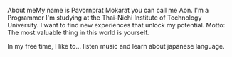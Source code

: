 About meMy name is Pavornprat Mokarat you can call me Aon. I'm a Programmer I'm studying at the Thai-Nichi Institute of Technology University. I want to find new experiences that unlock my potential. Motto: The most valuable thing in this world is yourself.

In my free time, I like to...
listen music and learn about japanese language.
<!---
araxis07/araxis07 is a ✨ special ✨ repository because its `README.md` (this file) appears on your GitHub profile.
You can click the Preview link to take a look at your changes.
--->
